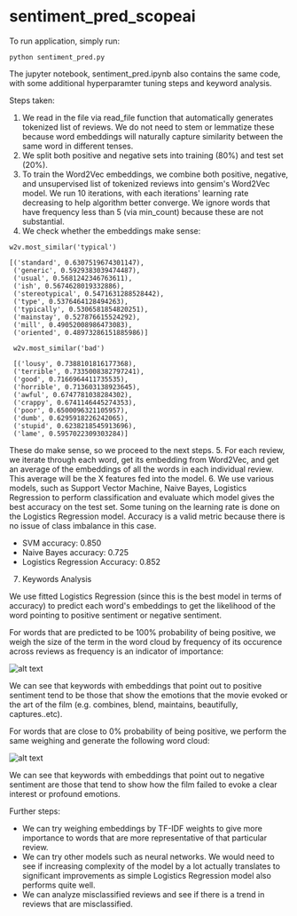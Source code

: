 # sentiment_pred_scopeai

To run application, simply run:
```
python sentiment_pred.py
```

The jupyter notebook, sentiment_pred.ipynb also contains the same code, with some additional hyperparamter tuning steps and keyword analysis.

Steps taken:
1. We read in the file via read_file function that automatically generates tokenized list of reviews. We do not need to stem or lemmatize these because word embeddings will naturally capture similarity between the same word in different tenses.
2. We split both positive and negative sets into training (80%) and test set (20%).
3. To train the Word2Vec embeddings, we combine both positive, negative, and unsupervised list of tokenized reviews into gensim's Word2Vec model. We run 10 iterations, with each iterations' learning rate decreasing to help algorithm better converge. We ignore words that have frequency less than 5 (via min_count) because these are not substantial.
4. We check whether the embeddings make sense:
```
w2v.most_similar('typical')

[('standard', 0.6307519674301147),
 ('generic', 0.5929383039474487),
 ('usual', 0.5681242346763611),
 ('ish', 0.5674628019332886),
 ('stereotypical', 0.5471631288528442),
 ('type', 0.5376464128494263),
 ('typically', 0.5306581854820251),
 ('mainstay', 0.527876615524292),
 ('mill', 0.49052008986473083),
 ('oriented', 0.48973286151885986)]
 
 w2v.most_similar('bad')
 
 [('lousy', 0.7388101816177368),
 ('terrible', 0.7335008382797241),
 ('good', 0.7166964411735535),
 ('horrible', 0.713603138923645),
 ('awful', 0.6747781038284302),
 ('crappy', 0.6741146445274353),
 ('poor', 0.6500096321105957),
 ('dumb', 0.6295918226242065),
 ('stupid', 0.6238218545913696),
 ('lame', 0.5957022309303284)]
 ```
 These do make sense, so we proceed to the next steps.
 5. For each review, we iterate through each word, get its embedding from Word2Vec, and get an average of the embeddings of all the words in each individual review. This average will be the X features fed into the model.
 6. We use various models, such as Support Vector Machine, Naive Bayes, Logistics Regression to perform classification and evaluate which model gives the best accuracy on the test set. Some tuning on the learning rate is done on the Logistics Regression model. Accuracy is a valid metric because there is no issue of class imbalance in this case.
 - SVM accuracy: 0.850
 - Naive Bayes accuracy: 0.725
 - Logistics Regression Accuracy: 0.852
 
 7. Keywords Analysis
 
 We use fitted Logistics Regression (since this is the best model in terms of accuracy) to predict each word's embeddings to get the likelihood of the word pointing to positive sentiment or negative sentiment.
 
 For words that are predicted to be 100% probability of being positive, we weigh the size of the term in the word cloud by frequency of its occurence across reviews as frequency is an indicator of importance:
 
 ![alt text](https://github.com/nicharuc/sentiment_pred_scopeai/blob/master/pos_img.png)
 
 We can see that keywords with embeddings that point out to positive sentiment tend to be those that show the emotions that the movie evoked or the art of the film (e.g. combines, blend, maintains, beautifully, captures..etc).
 
 For words that are close to 0% probability of being positive, we perform the same weighing and generate the following word cloud:
 
![alt text](https://github.com/nicharuc/sentiment_pred_scopeai/blob/master/neg_img.png)

We can see that keywords with embeddings that point out to negative sentiment are those that tend to show how the film failed to evoke a clear interest or profound emotions.

Further steps:
- We can try weighing embeddings by TF-IDF weights to give more importance to words that are more representative of that particular review.
- We can try other models such as neural networks. We would need to see if increasing complexity of the model by a lot actually translates to significant improvements as simple Logistics Regression model also performs quite well.
- We can analyze misclassified reviews and see if there is a trend in reviews that are misclassified. 
